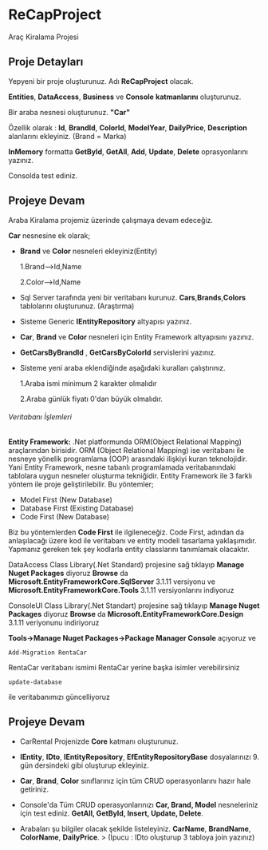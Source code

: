 # ReCapProject
Araç Kiralama Projesi

## Proje Detayları
Yepyeni bir proje oluşturunuz. Adı **ReCapProject** olacak.

**Entities**, **DataAccess**, **Business** ve **Console** **katmanlarını** oluşturunuz.

Bir araba nesnesi oluşturunuz. **"Car"**

Özellik olarak : **Id**, **BrandId**, **ColorId**, **ModelYear**, **DailyPrice**, **Description** alanlarını ekleyiniz. (Brand = Marka)

**InMemory** formatta **GetById**, **GetAll**, **Add**, **Update**, **Delete** oprasyonlarını yazınız.

Consolda test ediniz.

## Projeye Devam
Araba Kiralama projemiz üzerinde çalışmaya devam edeceğiz.

**Car** nesnesine ek olarak;

- **Brand** ve **Color** nesneleri ekleyiniz(Entity)

  1.Brand-->Id,Name

  2.Color-->Id,Name

- Sql Server tarafında yeni bir veritabanı kurunuz. **Cars**,**Brands**,**Colors** tablolarını oluşturunuz. (Araştırma)

- Sisteme Generic **IEntityRepository** altyapısı yazınız.

- **Car**, **Brand** ve **Color** nesneleri için Entity Framework altyapısını yazınız.

- **GetCarsByBrandId** , **GetCarsByColorId** servislerini yazınız.

- Sisteme yeni araba eklendiğinde aşağıdaki kuralları çalıştırınız.

  1.Araba ismi minimum 2 karakter olmalıdır

  2.Araba günlük fiyatı 0'dan büyük olmalıdır.
  
###### Veritabanı İşlemleri
**Entity Framework:** .Net platformunda ORM(Object Relational Mapping) araçlarından birisidir. ORM (Object Relational Mapping) ise veritabanı ile nesneye yönelik programlama (OOP) arasındaki ilişkiyi kuran teknolojidir. Yani Entity Framework, nesne tabanlı programlamada veritabanındaki tablolara uygun nesneler oluşturma tekniğidir.
Entity Framework ile 3 farklı yöntem ile proje geliştirilebilir. Bu yöntemler;
- Model First (New Database)
- Database First (Existing Database)
- Code First (New Database)

Biz bu yöntemlerden **Code First** ile ilgileneceğiz.
Code First, adından da anlaşılacağı üzere kod ile veritabanı ve entity modeli tasarlama yaklaşımıdır. 
Yapmanız gereken tek şey kodlarla entity classlarını tanımlamak olacaktır.

DataAccess Class Library(.Net Standard) projesine sağ tıklayıp **Manage Nuget Packages**  diyoruz **Browse** da **Microsoft.EntityFrameworkCore.SqlServer** 3.1.11 versiyonu ve **Microsoft.EntityFrameworkCore.Tools** 3.1.11 versiyonlarını indiyoruz

ConsoleUI Class Library(.Net Standart) projesine sağ tıklayıp **Manage Nuget Packages** diyoruz **Browse** da **Microsoft.EntityFrameworkCore.Design** 3.1.11 veriyonunu indiriyoruz

**Tools->Manage Nuget Packages->Package Manager Console** açıyoruz ve
```
Add-Migration RentaCar
```
RentaCar veritabanı ismimi RentaCar yerine başka isimler verebilirsiniz

```
update-database
``` 
ile veritabanımızı güncelliyoruz

## Projeye Devam

- CarRental Projenizde **Core** katmanı oluşturunuz.

- **IEntity**, **IDto**, **IEntityRepository**, **EfEntityRepositoryBase** dosyalarınızı 9. gün dersindeki gibi oluşturup ekleyiniz.

- **Car**, **Brand**, **Color** sınıflarınız için tüm CRUD operasyonlarını hazır hale getiriniz.

- Console'da Tüm CRUD operasyonlarınızı **Car, Brand, Model** nesneleriniz için test ediniz. **GetAll, GetById, Insert, Update, Delete**.

- Arabaları şu bilgiler olacak şekilde listeleyiniz. **CarName**, **BrandName**, **ColorName**, **DailyPrice**. > (İpucu : IDto oluşturup 3 tabloya join yazınız)

